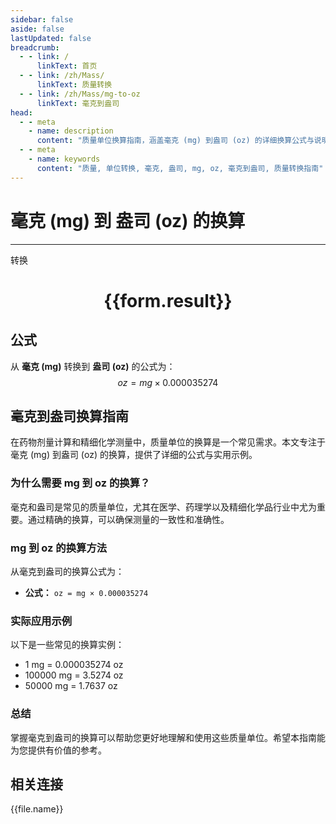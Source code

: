```yaml
---
sidebar: false
aside: false
lastUpdated: false
breadcrumb:
  - - link: /
      linkText: 首页
  - - link: /zh/Mass/
      linkText: 质量转换
  - - link: /zh/Mass/mg-to-oz
      linkText: 毫克到盎司
head:
  - - meta
    - name: description
      content: "质量单位换算指南，涵盖毫克 (mg) 到盎司 (oz) 的详细换算公式与说明。"
  - - meta
    - name: keywords
      content: "质量, 单位转换, 毫克, 盎司, mg, oz, 毫克到盎司, 质量转换指南"
---
```

# 毫克 (mg) 到 盎司 (oz) 的换算
---
<script setup>
import { onMounted, reactive, inject, ref } from 'vue'
import { NButton, NForm, NFormItem, NInput, NInputNumber, NSelect, NCard, useMessage,NGrid ,NGi } from 'naive-ui'
import { defineClientComponent } from 'vitepress'
import { Mass } from '../../files';

const convert = inject('convert')

const form = reactive({
  number: null,
  result: '',
})

const convertHandler = () => {
  if (form.number !== null && !isNaN(form.number)) {
    const convertedValue = parseFloat(form.number) * 0.000035274
    form.result = `${form.number}mg = ${convertedValue.toFixed(7)}oz`
  } else {
    form.result = '请输入有效的数值。'
  }
}
</script>

<n-form size="large" :model="form">
  <n-form-item label="毫克 (mg)">
    <n-input-number v-model:value="form.number" placeholder="输入毫克" style="width: 100%" />
  </n-form-item>
  <n-form-item>
    <n-button type="primary" @click="convertHandler" block>转换</n-button>
  </n-form-item>
</n-form>

<n-card  embedded :bordered="false" hoverable>
  <div  style="text-align:center">
    <h1>{{form.result}}</h1>
  </div>
</n-card>

## 公式

从 **毫克 (mg)** 转换到 **盎司 (oz)** 的公式为：
$$ oz = mg \times 0.000035274 $$

## 毫克到盎司换算指南

在药物剂量计算和精细化学测量中，质量单位的换算是一个常见需求。本文专注于毫克 (mg) 到盎司 (oz) 的换算，提供了详细的公式与实用示例。

### 为什么需要 mg 到 oz 的换算？

毫克和盎司是常见的质量单位，尤其在医学、药理学以及精细化学品行业中尤为重要。通过精确的换算，可以确保测量的一致性和准确性。

### mg 到 oz 的换算方法

从毫克到盎司的换算公式为：

- **公式：** `oz = mg × 0.000035274`

### 实际应用示例

以下是一些常见的换算实例：

- 1 mg = 0.000035274 oz
- 100000 mg = 3.5274 oz
- 50000 mg = 1.7637 oz

### 总结

掌握毫克到盎司的换算可以帮助您更好地理解和使用这些质量单位。希望本指南能为您提供有价值的参考。

## 相关连接
<n-grid x-gap="12" :cols="4">
  <n-gi v-for="(file, index) in Mass" :key="index">
    <n-button
      text
      tag="a"
      :href="file.path"
      type="primary"
    >
      {{file.name}}
    </n-button>
  </n-gi>
</n-grid>